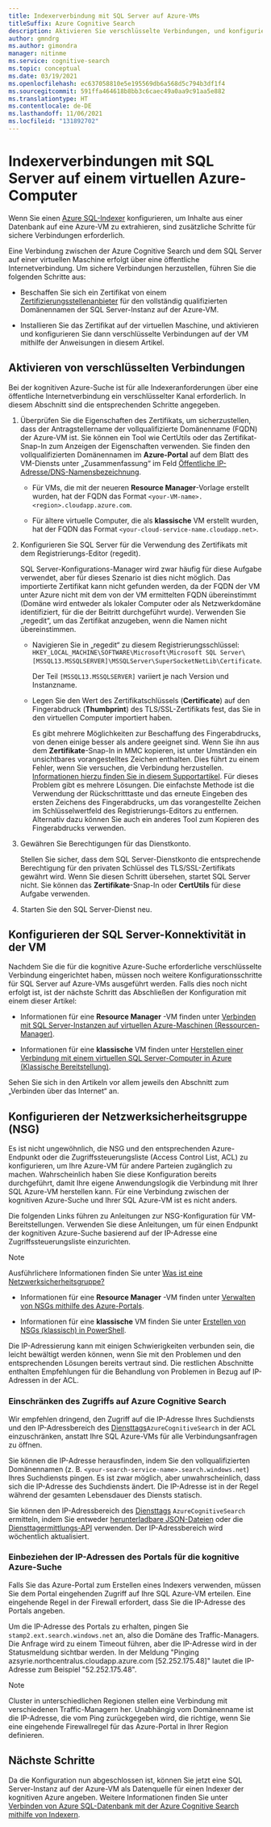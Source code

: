 ```yaml
---
title: Indexerverbindung mit SQL Server auf Azure-VMs
titleSuffix: Azure Cognitive Search
description: Aktivieren Sie verschlüsselte Verbindungen, und konfigurieren Sie die Firewall für Verbindungen mit SQL Server auf einem virtuellen Azure-Computer (VM) über einen Indexer in der kognitiven Azure-Suche.
author: gmndrg
ms.author: gimondra
manager: nitinme
ms.service: cognitive-search
ms.topic: conceptual
ms.date: 03/19/2021
ms.openlocfilehash: ec637058810e5e195569db6a568d5c794b3df1f4
ms.sourcegitcommit: 591ffa464618b8bb3c6caec49a0aa9c91aa5e882
ms.translationtype: HT
ms.contentlocale: de-DE
ms.lasthandoff: 11/06/2021
ms.locfileid: "131892702"
---
```

# <a name="indexer-connections-to-sql-server-on-an-azure-virtual-machine"></a>Indexerverbindungen mit SQL Server auf einem virtuellen Azure-Computer

Wenn Sie einen [Azure SQL-Indexer](search-howto-connecting-azure-sql-database-to-azure-search-using-indexers.md#faq) konfigurieren, um Inhalte aus einer Datenbank auf eine Azure-VM zu extrahieren, sind zusätzliche Schritte für sichere Verbindungen erforderlich. 

Eine Verbindung zwischen der Azure Cognitive Search und dem SQL Server auf einer virtuellen Maschine erfolgt über eine öffentliche Internetverbindung. Um sichere Verbindungen herzustellen, führen Sie die folgenden Schritte aus:

+ Beschaffen Sie sich ein Zertifikat von einem [Zertifizierungsstellenanbieter](https://en.wikipedia.org/wiki/Certificate_authority#Providers) für den vollständig qualifizierten Domänennamen der SQL Server-Instanz auf der Azure-VM.

+ Installieren Sie das Zertifikat auf der virtuellen Maschine, und aktivieren und konfigurieren Sie dann verschlüsselte Verbindungen auf der VM mithilfe der Anweisungen in diesem Artikel.

## <a name="enable-encrypted-connections"></a>Aktivieren von verschlüsselten Verbindungen

Bei der kognitiven Azure-Suche ist für alle Indexeranforderungen über eine öffentliche Internetverbindung ein verschlüsselter Kanal erforderlich. In diesem Abschnitt sind die entsprechenden Schritte angegeben.

1. Überprüfen Sie die Eigenschaften des Zertifikats, um sicherzustellen, dass der Antragstellername der vollqualifizierte Domänenname (FQDN) der Azure-VM ist. Sie können ein Tool wie CertUtils oder das Zertifikat-Snap-In zum Anzeigen der Eigenschaften verwenden. Sie finden den vollqualifizierten Domänennamen im **Azure-Portal** auf dem Blatt des VM-Diensts unter „Zusammenfassung“ im Feld [Öffentliche IP-Adresse/DNS-Namensbezeichnung](https://portal.azure.com/).
  
   + Für VMs, die mit der neueren **Resource Manager**-Vorlage erstellt wurden, hat der FQDN das Format `<your-VM-name>.<region>.cloudapp.azure.com`.

   + Für ältere virtuelle Computer, die als **klassische** VM erstellt wurden, hat der FQDN das Format `<your-cloud-service-name.cloudapp.net>`.

1. Konfigurieren Sie SQL Server für die Verwendung des Zertifikats mit dem Registrierungs-Editor (regedit). 

   SQL Server-Konfigurations-Manager wird zwar häufig für diese Aufgabe verwendet, aber für dieses Szenario ist dies nicht möglich. Das importierte Zertifikat kann nicht gefunden werden, da der FQDN der VM unter Azure nicht mit dem von der VM ermittelten FQDN übereinstimmt (Domäne wird entweder als lokaler Computer oder als Netzwerkdomäne identifiziert, für die der Beitritt durchgeführt wurde). Verwenden Sie „regedit“, um das Zertifikat anzugeben, wenn die Namen nicht übereinstimmen.

   + Navigieren Sie in „regedit“ zu diesem Registrierungsschlüssel: `HKEY_LOCAL_MACHINE\SOFTWARE\Microsoft\Microsoft SQL Server\[MSSQL13.MSSQLSERVER]\MSSQLServer\SuperSocketNetLib\Certificate`.

     Der Teil `[MSSQL13.MSSQLSERVER]` variiert je nach Version und Instanzname. 

   + Legen Sie den Wert des Zertifikatschlüssels (**Certificate**) auf den Fingerabdruck (**Thumbprint**) des TLS/SSL-Zertifikats fest, das Sie in den virtuellen Computer importiert haben.

     Es gibt mehrere Möglichkeiten zur Beschaffung des Fingerabdrucks, von denen einige besser als andere geeignet sind. Wenn Sie ihn aus dem **Zertifikate**-Snap-In in MMC kopieren, ist unter Umständen ein unsichtbares vorangestelltes Zeichen enthalten. Dies führt zu einem Fehler, wenn Sie versuchen, die Verbindung herzustellen. [Informationen hierzu finden Sie in diesem Supportartikel](https://support.microsoft.com/kb/2023869/). Für dieses Problem gibt es mehrere Lösungen. Die einfachste Methode ist die Verwendung der Rückschritttaste und das erneute Eingeben des ersten Zeichens des Fingerabdrucks, um das vorangestellte Zeichen im Schlüsselwertfeld des Registrierungs-Editors zu entfernen. Alternativ dazu können Sie auch ein anderes Tool zum Kopieren des Fingerabdrucks verwenden.

1. Gewähren Sie Berechtigungen für das Dienstkonto. 

    Stellen Sie sicher, dass dem SQL Server-Dienstkonto die entsprechende Berechtigung für den privaten Schlüssel des TLS/SSL-Zertifikats gewährt wird. Wenn Sie diesen Schritt übersehen, startet SQL Server nicht. Sie können das **Zertifikate**-Snap-In oder **CertUtils** für diese Aufgabe verwenden.

1. Starten Sie den SQL Server-Dienst neu.

## <a name="configure-sql-server-connectivity-in-the-vm"></a>Konfigurieren der SQL Server-Konnektivität in der VM

Nachdem Sie die für die kognitive Azure-Suche erforderliche verschlüsselte Verbindung eingerichtet haben, müssen noch weitere Konfigurationsschritte für SQL Server auf Azure-VMs ausgeführt werden. Falls dies noch nicht erfolgt ist, ist der nächste Schritt das Abschließen der Konfiguration mit einem dieser Artikel:

+ Informationen für eine **Resource Manager** -VM finden unter [Verbinden mit SQL Server-Instanzen auf virtuellen Azure-Maschinen (Ressourcen-Manager)](../azure-sql/virtual-machines/windows/ways-to-connect-to-sql.md). 

+ Informationen für eine **klassische** VM finden unter [Herstellen einer Verbindung mit einem virtuellen SQL Server-Computer in Azure (Klassische Bereitstellung)](/previous-versions/azure/virtual-machines/windows/sqlclassic/virtual-machines-windows-classic-sql-connect).

Sehen Sie sich in den Artikeln vor allem jeweils den Abschnitt zum „Verbinden über das Internet“ an.

## <a name="configure-the-network-security-group-nsg"></a>Konfigurieren der Netzwerksicherheitsgruppe (NSG)

Es ist nicht ungewöhnlich, die NSG und den entsprechenden Azure-Endpunkt oder die Zugriffssteuerungsliste (Access Control List, ACL) zu konfigurieren, um Ihre Azure-VM für andere Parteien zugänglich zu machen. Wahrscheinlich haben Sie diese Konfiguration bereits durchgeführt, damit Ihre eigene Anwendungslogik die Verbindung mit Ihrer SQL Azure-VM herstellen kann. Für eine Verbindung zwischen der kognitiven Azure-Suche und Ihrer SQL Azure-VM ist es nicht anders. 

Die folgenden Links führen zu Anleitungen zur NSG-Konfiguration für VM-Bereitstellungen. Verwenden Sie diese Anleitungen, um für einen Endpunkt der kognitiven Azure-Suche basierend auf der IP-Adresse eine Zugriffssteuerungsliste einzurichten.

> [!NOTE]
> Ausführlichere Informationen finden Sie unter [Was ist eine Netzwerksicherheitsgruppe?](../virtual-network/network-security-groups-overview.md)

+ Informationen für eine **Resource Manager** -VM finden unter [Verwalten von NSGs mithilfe des Azure-Portals](../virtual-network/tutorial-filter-network-traffic.md).

+ Informationen für eine **klassische** VM finden Sie unter [Erstellen von NSGs (klassisch) in PowerShell](/previous-versions/azure/virtual-network/virtual-networks-create-nsg-classic-ps).

Die IP-Adressierung kann mit einigen Schwierigkeiten verbunden sein, die leicht bewältigt werden können, wenn Sie mit den Problemen und den entsprechenden Lösungen bereits vertraut sind. Die restlichen Abschnitte enthalten Empfehlungen für die Behandlung von Problemen in Bezug auf IP-Adressen in der ACL.

### <a name="restrict-access-to-the-azure-cognitive-search"></a>Einschränken des Zugriffs auf Azure Cognitive Search

Wir empfehlen dringend, den Zugriff auf die IP-Adresse Ihres Suchdiensts und den IP-Adressbereich des  [Diensttags](../virtual-network/service-tags-overview.md#available-service-tags)`AzureCognitiveSearch` in der ACL einzuschränken, anstatt Ihre SQL Azure-VMs für alle Verbindungsanfragen zu öffnen.

Sie können die IP-Adresse herausfinden, indem Sie den vollqualifizierten Domänennamen (z. B. `<your-search-service-name>.search.windows.net`) Ihres Suchdiensts pingen. Es ist zwar möglich, aber unwahrscheinlich, dass sich die IP-Adresse des Suchdiensts ändert. Die IP-Adresse ist in der Regel während der gesamten Lebensdauer des Diensts statisch.

Sie können den IP-Adressbereich des [Diensttags](../virtual-network/service-tags-overview.md#available-service-tags) `AzureCognitiveSearch` ermitteln, indem Sie entweder [herunterladbare JSON-Dateien](../virtual-network/service-tags-overview.md#discover-service-tags-by-using-downloadable-json-files) oder die [Diensttagermittlungs-API](../virtual-network/service-tags-overview.md#use-the-service-tag-discovery-api) verwenden. Der IP-Adressbereich wird wöchentlich aktualisiert.

### <a name="include-the-azure-cognitive-search-portal-ip-addresses"></a>Einbeziehen der IP-Adressen des Portals für die kognitive Azure-Suche

Falls Sie das Azure-Portal zum Erstellen eines Indexers verwenden, müssen Sie dem Portal eingehenden Zugriff auf Ihre SQL Azure-VM erteilen. Eine eingehende Regel in der Firewall erfordert, dass Sie die IP-Adresse des Portals angeben.

Um die IP-Adresse des Portals zu erhalten, pingen Sie `stamp2.ext.search.windows.net` an, also die Domäne des Traffic-Managers. Die Anfrage wird zu einem Timeout führen, aber die IP-Adresse wird in der Statusmeldung sichtbar werden. In der Meldung "Pinging azsyrie.northcentralus.cloudapp.azure.com [52.252.175.48]" lautet die IP-Adresse zum Beispiel "52.252.175.48".

> [!NOTE]
> Cluster in unterschiedlichen Regionen stellen eine Verbindung mit verschiedenen Traffic-Managern her. Unabhängig vom Domänenname ist die IP-Adresse, die vom Ping zurückgegeben wird, die richtige, wenn Sie eine eingehende Firewallregel für das Azure-Portal in Ihrer Region definieren.

## <a name="next-steps"></a>Nächste Schritte

Da die Konfiguration nun abgeschlossen ist, können Sie jetzt eine SQL Server-Instanz auf der Azure-VM als Datenquelle für einen Indexer der kognitiven Azure angeben. Weitere Informationen finden Sie unter [Verbinden von Azure SQL-Datenbank mit der Azure Cognitive Search mithilfe von Indexern](search-howto-connecting-azure-sql-database-to-azure-search-using-indexers.md).
